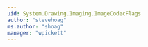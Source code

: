 ```yaml
---
uid: System.Drawing.Imaging.ImageCodecFlags
author: "stevehoag"
ms.author: "shoag"
manager: "wpickett"
---
```

